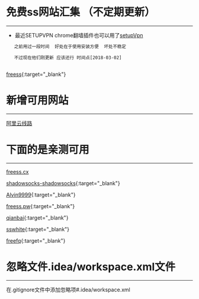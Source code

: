免费ss网站汇集 （不定期更新）
=====

---

 - 最近SETUPVPN chrome翻墙插件也可以用了[setupVpn](http://69.28.91.10/)
 ```html
    之前用过一段时间  好处在于使用安装方便  坏处不稳定
    
    不过现在他们刚更新 应该还行 时间点[2018-03-02]
    
```

[freess](https://github.com/max2max/freess/wiki/%E5%85%8D%E8%B4%B9ss%E8%B4%A6%E5%8F%B7){:target="_blank"}


新增可用网站
=====

---

[阿里云线路](http://yzkj-sc.tk/)


下面的是亲测可用
=====

---

[freess.cx](https://freess.cx/)


[shadowsocks-shadowsocks](https://la4ji.blogspot.com/2017/09/shadowsocks-shadowsocks.html?m=1){:target="_blank"}

[Alvin9999](https://github.com/Alvin9999/new-pac/wiki/ss%E5%85%8D%E8%B4%B9%E8%B4%A6%E5%8F%B7){:target="_blank"}

[freess.pw](https://freess.pw/){:target="_blank"}

[qianbai](https://qianbai.ml){:target="_blank"}

[sswhite](http://sswhite.xyz){:target="_blank"}

[freefq](http://www.freefq.com/ss/){:target="_blank"}


忽略文件.idea/workspace.xml文件
=====
---
在.gitignore文件中添加忽略项#.idea/workspace.xml